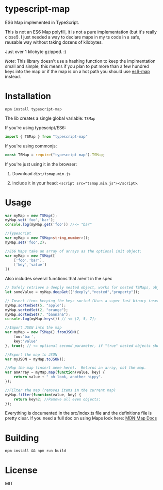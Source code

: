 # typescript-map
ES6 Map implemented in TypeScript.

This is not an ES6 Map polyfill, it is not a pure implementation (but it's really close!).
I just needed a way to declare maps in my ts code in a safe, reusable way without taking dozens of kilobytes.

Just over 1 kilobyte gzipped. :)

*Note*: This library doesn't use a hashing function to keep the implmentation small and simple, this means if you plan to put more than a few hundred keys into the map or if the map is on a hot path you should use [es6-map](https://www.npmjs.com/package/es6-map) instead.

# Installation
`npm install typescript-map`

The lib creates a single global variable: `TSMap`

If you're using typescript/ES6:
```ts
import { TSMap } from "typescript-map"
```

If you're using commonjs:
```ts
const TSMap = require("typescript-map").TSMap;
```

If you're just using it in the browser:

1. Download `dist/tsmap.min.js`

2. Include it in your head: `<script src="tsmap.min.js"></script>`.

# Usage


```ts
var myMap = new TSMap();
myMap.set('foo','bar');
console.log(myMap.get('foo')) //<= "bar"

//Typescript
var myMap = new TSMap<string,number>();
myMap.set('foo',2);

//ES6 Maps take an array of arrays as the optional init object:
var myMap = new TSMap([
    ['foo','bar'],
    ['key','value']
])

```

Also includes several functions that aren't in the spec

```ts
// Safely retrieve a deeply nested object, works for nested TSMaps, objects and arrays.
let someValue = myMap.deepGet(["deeply","nested","property"]);

// Insert items keeping the keys sorted (Uses a super fast binary insert method)
myMap.sortedSet(5, "apple");
myMap.sortedSet(2, "orange");
myMap.sortedSet(7, "bannana");
console.log(myMap.keys()) // <= [2, 5, 7];

//Import JSON into the map
var myMap = new TSMap().fromJSON({
    foo:'bar',
    key:'value'
}, true); // <= optional second parameter, if "true" nested objects should be converted to TSMaps.

//Export the map to JSON
var myJSON = myMap.toJSON();

//Map the map (insert meme here).  Returns an array, not the map.
var anArray = myMap.map(function(value, key) {
    return value + " oh look, another hippy".
});

//Filter the map (removes items in the current map)
myMap.filter(function(value, key) {
    return key%2; //Remove all even objects;
});

```

Everything is documented in the src/index.ts file and the definitions file is pretty clear.  If you need a full doc on using Maps look here:
[MDN Map Docs](https://developer.mozilla.org/en-US/docs/Web/JavaScript/Reference/Global_Objects/Map)

# Building
`npm install && npm run build`

# License
MIT